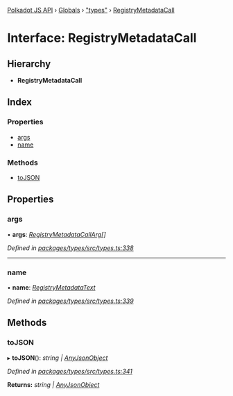 [Polkadot JS API](../README.md) › [Globals](../globals.md) › ["types"](../modules/_types_.md) › [RegistryMetadataCall](_types_.registrymetadatacall.md)

# Interface: RegistryMetadataCall

## Hierarchy

* **RegistryMetadataCall**

## Index

### Properties

* [args](_types_.registrymetadatacall.md#args)
* [name](_types_.registrymetadatacall.md#name)

### Methods

* [toJSON](_types_.registrymetadatacall.md#tojson)

## Properties

###  args

• **args**: *[RegistryMetadataCallArg](_types_.registrymetadatacallarg.md)[]*

*Defined in [packages/types/src/types.ts:338](https://github.com/polkadot-js/api/blob/854a520517/packages/types/src/types.ts#L338)*

___

###  name

• **name**: *[RegistryMetadataText](_types_.registrymetadatatext.md)*

*Defined in [packages/types/src/types.ts:339](https://github.com/polkadot-js/api/blob/854a520517/packages/types/src/types.ts#L339)*

## Methods

###  toJSON

▸ **toJSON**(): *string | [AnyJsonObject](_types_.anyjsonobject.md)*

*Defined in [packages/types/src/types.ts:341](https://github.com/polkadot-js/api/blob/854a520517/packages/types/src/types.ts#L341)*

**Returns:** *string | [AnyJsonObject](_types_.anyjsonobject.md)*
